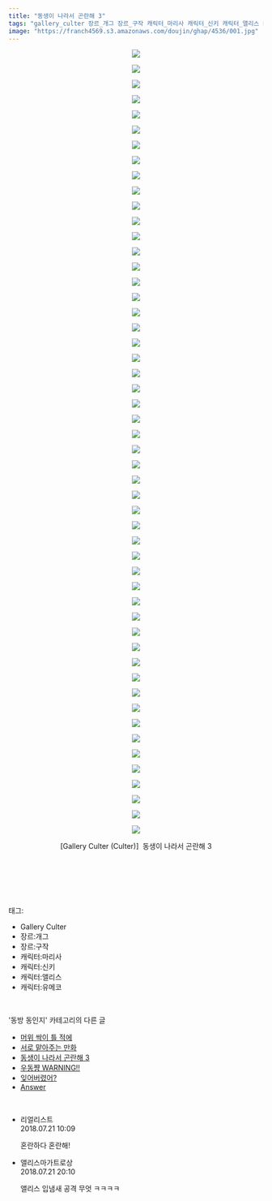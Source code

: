 ```yaml
---
title: "동생이 나라서 곤란해 3"
tags: "gallery_culter 장르_개그 장르_구작 캐릭터_마리사 캐릭터_신키 캐릭터_앨리스 캐릭터_유메코 culter 동방_동인지"
image: "https://franch4569.s3.amazonaws.com/doujin/ghap/4536/001.jpg"
---
```

<div class="article">
<p style="text-align: center; clear: none; float: none;"><img src="{{ site.imgserver2 }}/ghap/4536/001.jpg"/></p>
<p style="text-align: center; clear: none; float: none;"><img src="{{ site.imgserver2 }}/ghap/4536/002.jpg"/></p>
<p style="text-align: center; clear: none; float: none;"><img src="{{ site.imgserver2 }}/ghap/4536/003.jpg"/></p>
<p style="text-align: center; clear: none; float: none;"><img src="{{ site.imgserver2 }}/ghap/4536/004.jpg"/></p>
<p style="text-align: center; clear: none; float: none;"><img src="{{ site.imgserver2 }}/ghap/4536/005.jpg"/></p>
<p style="text-align: center; clear: none; float: none;"><img src="{{ site.imgserver2 }}/ghap/4536/006.jpg"/></p>
<p style="text-align: center; clear: none; float: none;"><img src="{{ site.imgserver2 }}/ghap/4536/007.jpg"/></p>
<p style="text-align: center; clear: none; float: none;"><img src="{{ site.imgserver2 }}/ghap/4536/008.jpg"/></p>
<p style="text-align: center; clear: none; float: none;"><img src="{{ site.imgserver2 }}/ghap/4536/009.jpg"/></p>
<p style="text-align: center; clear: none; float: none;"><img src="{{ site.imgserver2 }}/ghap/4536/010.jpg"/></p>
<p style="text-align: center; clear: none; float: none;"><img src="{{ site.imgserver2 }}/ghap/4536/011.jpg"/></p>
<p style="text-align: center; clear: none; float: none;"><img src="{{ site.imgserver2 }}/ghap/4536/012.jpg"/></p>
<p style="text-align: center; clear: none; float: none;"><img src="{{ site.imgserver2 }}/ghap/4536/013.jpg"/></p>
<p style="text-align: center; clear: none; float: none;"><img src="{{ site.imgserver2 }}/ghap/4536/014.jpg"/></p>
<p style="text-align: center; clear: none; float: none;"><img src="{{ site.imgserver2 }}/ghap/4536/015.jpg"/></p>
<p style="text-align: center; clear: none; float: none;"><img src="{{ site.imgserver2 }}/ghap/4536/016.jpg"/></p>
<p style="text-align: center; clear: none; float: none;"><img src="{{ site.imgserver2 }}/ghap/4536/017.jpg"/></p>
<p style="text-align: center; clear: none; float: none;"><img src="{{ site.imgserver2 }}/ghap/4536/018.jpg"/></p>
<p style="text-align: center; clear: none; float: none;"><img src="{{ site.imgserver2 }}/ghap/4536/019.jpg"/></p>
<p style="text-align: center; clear: none; float: none;"><img src="{{ site.imgserver2 }}/ghap/4536/020.jpg"/></p>
<p style="text-align: center; clear: none; float: none;"><img src="{{ site.imgserver2 }}/ghap/4536/021.jpg"/></p>
<p style="text-align: center; clear: none; float: none;"><img src="{{ site.imgserver2 }}/ghap/4536/022.jpg"/></p>
<p style="text-align: center; clear: none; float: none;"><img src="{{ site.imgserver2 }}/ghap/4536/023.jpg"/></p>
<p style="text-align: center; clear: none; float: none;"><img src="{{ site.imgserver2 }}/ghap/4536/024.jpg"/></p>
<p style="text-align: center; clear: none; float: none;"><img src="{{ site.imgserver2 }}/ghap/4536/025.jpg"/></p>
<p style="text-align: center; clear: none; float: none;"><img src="{{ site.imgserver2 }}/ghap/4536/026.jpg"/></p>
<p style="text-align: center; clear: none; float: none;"><img src="{{ site.imgserver2 }}/ghap/4536/027.jpg"/></p>
<p style="text-align: center; clear: none; float: none;"><img src="{{ site.imgserver2 }}/ghap/4536/028.jpg"/></p>
<p style="text-align: center; clear: none; float: none;"><img src="{{ site.imgserver2 }}/ghap/4536/029.jpg"/></p>
<p style="text-align: center; clear: none; float: none;"><img src="{{ site.imgserver2 }}/ghap/4536/030.jpg"/></p>
<p style="text-align: center; clear: none; float: none;"><img src="{{ site.imgserver2 }}/ghap/4536/031.jpg"/></p>
<p style="text-align: center; clear: none; float: none;"><img src="{{ site.imgserver2 }}/ghap/4536/032.jpg"/></p>
<p style="text-align: center; clear: none; float: none;"><img src="{{ site.imgserver2 }}/ghap/4536/033.jpg"/></p>
<p style="text-align: center; clear: none; float: none;"><img src="{{ site.imgserver2 }}/ghap/4536/034.jpg"/></p>
<p style="text-align: center; clear: none; float: none;"><img src="{{ site.imgserver2 }}/ghap/4536/035.jpg"/></p>
<p style="text-align: center; clear: none; float: none;"><img src="{{ site.imgserver2 }}/ghap/4536/036.jpg"/></p>
<p style="text-align: center; clear: none; float: none;"><img src="{{ site.imgserver2 }}/ghap/4536/037.jpg"/></p>
<p style="text-align: center; clear: none; float: none;"><img src="{{ site.imgserver2 }}/ghap/4536/038.jpg"/></p>
<p style="text-align: center; clear: none; float: none;"><img src="{{ site.imgserver2 }}/ghap/4536/039.jpg"/></p>
<p style="text-align: center; clear: none; float: none;"><img src="{{ site.imgserver2 }}/ghap/4536/040.jpg"/></p>
<p style="text-align: center; clear: none; float: none;"><img src="{{ site.imgserver2 }}/ghap/4536/041.jpg"/></p>
<p style="text-align: center; clear: none; float: none;"><img src="{{ site.imgserver2 }}/ghap/4536/042.jpg"/></p>
<p style="text-align: center; clear: none; float: none;"><img src="{{ site.imgserver2 }}/ghap/4536/043.jpg"/></p>
<p style="text-align: center; clear: none; float: none;"><img src="{{ site.imgserver2 }}/ghap/4536/044.jpg"/></p>
<p style="text-align: center; clear: none; float: none;"><img src="{{ site.imgserver2 }}/ghap/4536/045.jpg"/></p>
<p style="text-align: center; clear: none; float: none;"><img src="{{ site.imgserver2 }}/ghap/4536/046.jpg"/></p>
<p style="text-align: center; clear: none; float: none;"><img src="{{ site.imgserver2 }}/ghap/4536/047.jpg"/></p>
<p style="text-align: center; clear: none; float: none;"><img src="{{ site.imgserver2 }}/ghap/4536/048.jpg"/></p>
<p style="text-align: center; clear: none; float: none;"><img src="{{ site.imgserver2 }}/ghap/4536/049.jpg"/></p>
<p style="text-align: center; clear: none; float: none;"><img src="{{ site.imgserver2 }}/ghap/4536/050.jpg"/></p>
<p style="text-align: center; clear: none; float: none;"><img src="{{ site.imgserver2 }}/ghap/4536/051.jpg"/></p>
<p style="text-align: center; clear: none; float: none;"><img src="{{ site.imgserver2 }}/ghap/4536/052.jpg"/></p>
<p style="text-align: center; clear: none; float: none;">[Gallery Culter (Culter)]  동생이 나라서 곤란해 3</p>
<p style="text-align: center; clear: none; float: none;"><br/></p>
<p><br/></p>
</div><br/>
<div class="tagTrail">
<p>태그: </p>
<ul>
<li>Gallery Culter</li>
<li>장르:개그</li>
<li>장르:구작</li>
<li>캐릭터:마리사</li>
<li>캐릭터:신키</li>
<li>캐릭터:앨리스</li>
<li>캐릭터:유메코</li>
</ul>
</div><br/>
<div class="another">
<p>'동방 동인지' 카테고리의 다른 글</p>
<ul>
<li><a href="/ghap_4538">머위 싹이 틀 적에</a></li>
<li><a href="/ghap_4537">서로 맡아주는 만화</a></li>
<li><a href="/ghap_4536">동생이 나라서 곤란해 3</a></li>
<li><a href="/ghap_4535">우동쨩 WARNING!!</a></li>
<li><a href="/ghap_4534">잊어버렸어?</a></li>
<li><a href="/ghap_4531">Answer</a></li>
</ul>
</div><br/>
<div class="cb_module cb_fluid">
<div class="cb_wrt cb_profile">
<div class="comment">
<ul>
<li class="cb_thumb_off" id="comment15291159">
<div class="cb_comment_area">
<div class="cb_info_area">
<div class="cb_section">
<span class="cb_nick_name">리얼리스트</span>
</div>
<div class="cb_section">
<span class="cb_date">2018.07.21 10:09 </span>
</div>
</div>
<div class="cb_dsc_comment">
<p class="cb_dsc">
											혼란하다 혼란해!
										</p>
</div>
</div></li>
<li class="cb_thumb_off" id="comment15291332">
<div class="cb_comment_area">
<div class="cb_info_area">
<div class="cb_section">
<span class="cb_nick_name">앨리스마가트로상</span>
</div>
<div class="cb_section">
<span class="cb_date">2018.07.21 20:10 </span>
</div>
</div>
<div class="cb_dsc_comment">
<p class="cb_dsc">
											앨리스 입냄새 공격 무엇 ㅋㅋㅋㅋ
										</p>
</div>
</div></li>
</ul>
</div>
</div><!-- commentList close -->
</div><br/>
